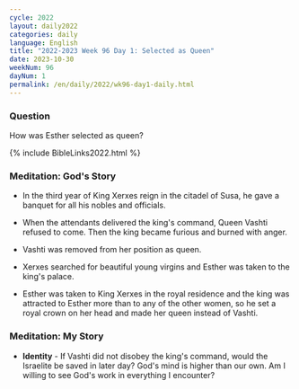 ```yaml
---
cycle: 2022
layout: daily2022
categories: daily
language: English
title: "2022-2023 Week 96 Day 1: Selected as Queen"
date: 2023-10-30
weekNum: 96
dayNum: 1
permalink: /en/daily/2022/wk96-day1-daily.html
---
```


### Question     
How was Esther selected as queen?


{% include BibleLinks2022.html %}

### Meditation: God's Story   
+ In the third year of King Xerxes reign in the citadel of Susa, he gave a banquet for all his nobles and officials. 

+ When the attendants delivered the king's command, Queen Vashti refused to come. Then the king became furious and burned with anger. 

+ Vashti was removed from her position as queen. 

+ Xerxes searched for beautiful young virgins and Esther was taken to the king's palace. 

+ Esther was taken to King Xerxes in the royal residence and the king was attracted to Esther more than to any of the other women, so he set a royal crown on her head and made her queen instead of Vashti. 

### Meditation: My Story   
+ **Identity** - If Vashti did not disobey the king's command, would the Israelite be saved in later day? God's mind is higher than our own. Am I willing to see God's work in everything I encounter? 
